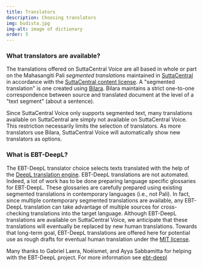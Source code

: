 ```yaml
---
title: Translators
description: Choosing translators
img: budista.jpg
img-alt: image of dictionary
order: 5
---
```


### What translators are available?
The translations offered on SuttaCentral Voice are all 
based in whole or part on 
the Mahasangiti Pali _segmented translations_ 
maintained in 
[SuttaCentral](https://suttacentral.net)
in accordance with the
[SuttaCentral content license](https://suttacentral.net/licensing?lang=en).
A "segmented translation" is one created using 
[Bilara](https://suttacentral.net/about?lang=en).
Bilara maintains a strict one-to-one correspondence 
between source and translated document at the
level of a "text segment" (about a sentence).

Since SuttaCentral Voice only supports segmented text,
many translations available on SuttaCentral 
are simply not available on SuttaCentral Voice.
This restriction necessarily limits the selection of
translators. 
As more translators use Bilara, SuttaCentral Voice
will automatically show new translators as options.

### What is EBT-DeepL?
The EBT-DeepL translator choice
selects texts translated with the help of the 
[DeepL translation engine](https://deepl.com).
EBT-DeepL translations are not automated.
Indeed, a lot of work has to be done
preparing language specific glossaries 
for EBT-DeepL.
These glossaries are carefully prepared using
existing segmented translations 
in contemporary languages (i.e., not Pali).
In fact, since multiple contemporary segmented
translations are available, 
any EBT-DeepL translation can take advantage
of multiple sources for cross-checking
translations into the target language.
Although EBT-DeepL translations are available
on SuttaCentral Voice, we anticipate that
these translations will eventually be replaced
by new human translations.
Towards that long-term goal, 
EBT-DeepL translations
are offered here for 
potential use as rough drafts for 
eventual human translation under the 
[MIT license](https://opensource.org/license/mit/).

Many thanks to Gabriel Laera,
Noéismet, and 
Ayya Sabbamitta for helping with the EBT-DeepL project.
For more information see 
[ebt-deepl](https://github.com/sc-voice/ebt-deepl)
